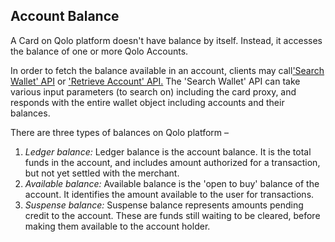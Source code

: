 ## Account Balance

A Card on Qolo platform doesn&#39;t have balance by itself. Instead, it accesses the balance of one or more Qolo Accounts.

In order to fetch the balance available in an account, clients may call[&#39;Search Wallet&#39; API](https://devapi.qolopay.com/index.html#operation/SearchWallet) or [&#39;Retrieve Account&#39; API.](https://devapi.qolopay.com/index.html#operation/GetAccountById) The &#39;Search Wallet&#39; API can take various input parameters (to search on) including the card proxy, and responds with the entire wallet object including accounts and their balances.

There are three types of balances on Qolo platform –

1. _Ledger balance:_ Ledger balance is the account balance. It is the total funds in the account, and includes amount authorized for a transaction, but not yet settled with the merchant.
2. _Available balance:_ Available balance is the &#39;open to buy&#39; balance of the account. It identifies the amount available to the user for transactions.
3. _Suspense balance:_ Suspense balance represents amounts pending credit to the account. These are funds still waiting to be cleared, before making them available to the account holder.